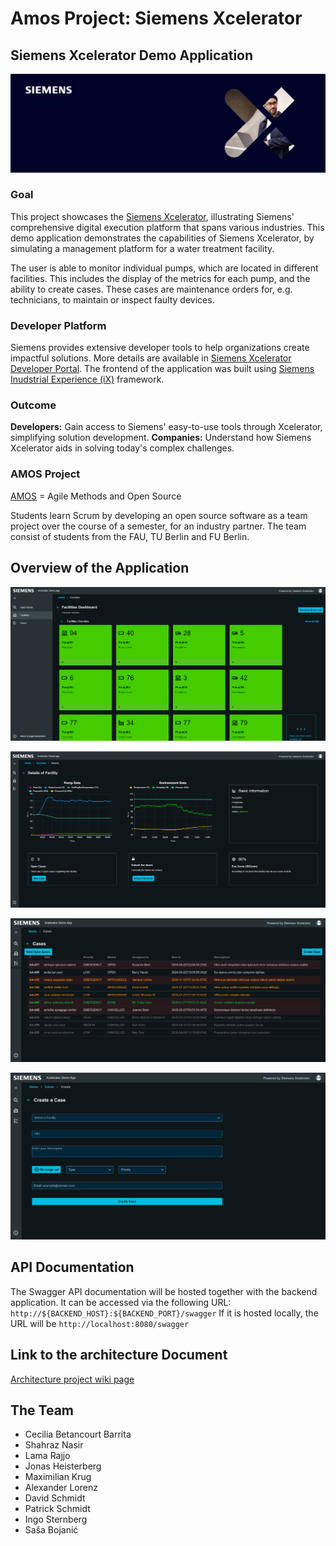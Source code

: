# Amos Project: Siemens Xcelerator

## Siemens Xcelerator Demo Application

![Siemens Xcelerator Logo](./Documentation/images/logo.png)

### Goal

This project showcases the [Siemens Xcelerator](https://xcelerator.siemens.com), illustrating Siemens' comprehensive digital execution platform that spans various industries.
This demo application demonstrates the capabilities of Siemens Xcelerator, by simulating a management platform for a water treatment facility.

The user is able to monitor individual pumps, which are located in different facilities. This includes the display of the metrics for each pump,
and the ability to create cases. These cases are maintenance orders for, e.g. technicians, to maintain or inspect faulty devices.

### Developer Platform

Siemens provides extensive developer tools to help organizations create impactful solutions.
More details are available in [Siemens Xcelerator Developer Portal](https://developer.siemens.com). The frontend of the application was built using [Siemens Inudstrial Experience (iX)](https://ix.siemens.io) framework.

### Outcome

**Developers:** Gain access to Siemens' easy-to-use tools through Xcelerator, simplifying solution development.
**Companies:** Understand how Siemens Xcelerator aids in solving today's complex challenges.

### AMOS Project

[AMOS](https://oss.cs.fau.de/teaching/the-amos-project/) = Agile Methods and Open Source

Students learn Scrum by developing an open source software as a team project over the course of a semester, for an industry partner.
The team consist of students from the FAU, TU Berlin and FU Berlin.

## Overview of the Application

![Facility dashboard](./Documentation/images/screenshots1306/dashboard.png)

![Pump data](./Documentation/images/screenshots1306/pumpData.png)

![Case dashboard](./Documentation/images/screenshots1306/Cases.jpeg)

![Create Case](<https://github.com/amosproj/amos2024ss01-xcelerator-demo-app/blob/develop/Documentation/images/screenshots1306/createCase%20(3).png>)

## API Documentation

The Swagger API documentation will be hosted together with the backend application.
It can be accessed via the following URL: `http://${BACKEND_HOST}:${BACKEND_PORT}/swagger`
If it is hosted locally, the URL will be `http://localhost:8080/swagger`

## Link to the architecture Document

[Architecture project wiki page](https://github.com/amosproj/amos2024ss01-xcelerator-demo-app/wiki/Architecture)

## The Team

-   Cecilia Betancourt Barrita
-   Shahraz Nasir
-   Lama Rajjo
-   Jonas Heisterberg
-   Maximilian Krug
-   Alexander Lorenz
-   David Schmidt
-   Patrick Schmidt
-   Ingo Sternberg
-   Saša Bojanić
